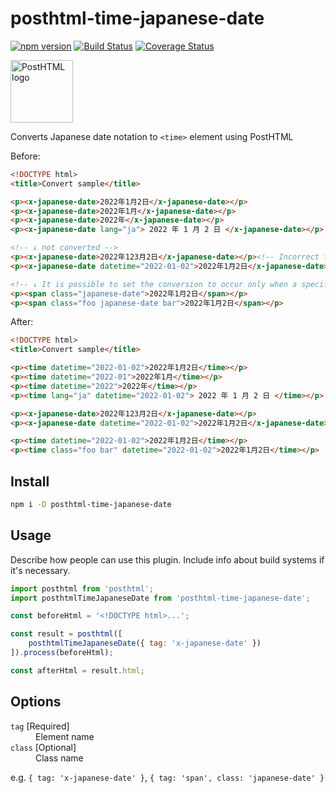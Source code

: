 # posthtml-time-japanese-date

[![npm version](https://badge.fury.io/js/posthtml-time-japanese-date.svg)](https://badge.fury.io/js/posthtml-time-japanese-date)
[![Build Status](https://app.travis-ci.com/SaekiTominaga/posthtml-time-japanese-date.svg?branch=main)](https://app.travis-ci.com/SaekiTominaga/posthtml-time-japanese-date)
[![Coverage Status](https://coveralls.io/repos/github/SaekiTominaga/posthtml-time-japanese-date/badge.svg)](https://coveralls.io/github/SaekiTominaga/posthtml-time-japanese-date)

<img src="https://posthtml.github.io/posthtml/logo.svg" alt="PostHTML logo" height="100">

Converts Japanese date notation to `<time>` element using PostHTML

Before:
``` html
<!DOCTYPE html>
<title>Convert sample</title>

<p><x-japanese-date>2022年1月2日</x-japanese-date></p>
<p><x-japanese-date>2022年1月</x-japanese-date></p>
<p><x-japanese-date>2022年</x-japanese-date></p>
<p><x-japanese-date lang="ja"> 2022 年 1 月 2 日 </x-japanese-date></p>

<!-- ↓ not converted -->
<p><x-japanese-date>2022年123月2日</x-japanese-date></p><!-- Incorrect format -->
<p><x-japanese-date datetime="2022-01-02">2022年1月2日</x-japanese-date></p><!-- Do not include the `datetime` attribute -->

<!-- ↓ It is possible to set the conversion to occur only when a specific class name is included -->
<p><span class="japanese-date">2022年1月2日</span></p>
<p><span class="foo japanese-date bar">2022年1月2日</span></p>
```

After:
``` html
<!DOCTYPE html>
<title>Convert sample</title>

<p><time datetime="2022-01-02">2022年1月2日</time></p>
<p><time datetime="2022-01">2022年1月</time></p>
<p><time datetime="2022">2022年</time></p>
<p><time lang="ja" datetime="2022-01-02"> 2022 年 1 月 2 日 </time></p>

<p><x-japanese-date>2022年123月2日</x-japanese-date></p>
<p><x-japanese-date datetime="2022-01-02">2022年1月2日</x-japanese-date></p>

<p><time datetime="2022-01-02">2022年1月2日</time></p>
<p><time class="foo bar" datetime="2022-01-02">2022年1月2日</time></p>
```

## Install

```bash
npm i -D posthtml-time-japanese-date
```

## Usage

Describe how people can use this plugin. Include info about build systems if it's
necessary.

``` js
import posthtml from 'posthtml';
import posthtmlTimeJapaneseDate from 'posthtml-time-japanese-date';

const beforeHtml = '<!DOCTYPE html>...';

const result = posthtml([
	posthtmlTimeJapaneseDate({ tag: 'x-japanese-date' })
]).process(beforeHtml);

const afterHtml = result.html;
```

## Options

<dl>
<dt><code>tag</code> [Required]</dt>
<dd>Element name</dd>
<dt><code>class</code> [Optional]</dt>
<dd>Class name</dd>
</dl>

e.g. `{ tag: 'x-japanese-date' }`, `{ tag: 'span', class: 'japanese-date' }`
